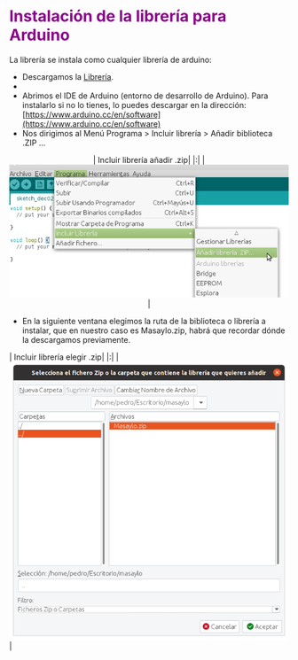 # <FONT COLOR=#8B008B>Instalación de la librería para Arduino</font>
La librería se instala como cualquier librería de arduino:

* Descargamos la [Librería](https://github.com/clubroboticagranada/masaylo-libreria/blob/main/Masaylo.zip).
* 
* Abrimos el IDE de Arduino (entorno de desarrollo de Arduino). Para instalarlo si no lo tienes, lo puedes descargar en la dirección: [https://www.arduino.cc/en/software](https://www.arduino.cc/en/software)
* Nos dirigimos al Menú Programa > Incluir librería > Añadir biblioteca .ZIP ...

<center>

| Incluir librería añadir .zip|
|:|
| ![Incluir librería añadir .zip](../img/libreria/incluir_libreria_01.png) |

</center>

* En la siguiente ventana elegimos la ruta de la biblioteca o librería a instalar, que en nuestro caso es Masaylo.zip, habrá que recordar dónde la descargamos previamente.

| Incluir librería elegir .zip|
|:|
| ![Incluir librería elegir .zip](../img/libreria/incluir_libreria_02.png) |

</center>
